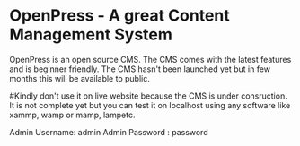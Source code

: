 # OpenPress - A great Content Management System
OpenPress is an open source CMS. The CMS comes with the latest features and is beginner friendly.
The CMS hasn't been launched yet but in few months this will be available to public.

#Kindly don't use it on live website because the CMS is under consruction. It is not complete yet but you can test it on localhost using any software like xammp, wamp or mamp, lampetc.

Admin Username: admin
Admin Password : password
